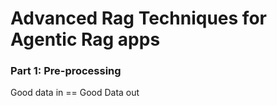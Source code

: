 # Advanced Rag Techniques for Agentic Rag apps

### Part 1: Pre-processing

Good data in == Good Data out
